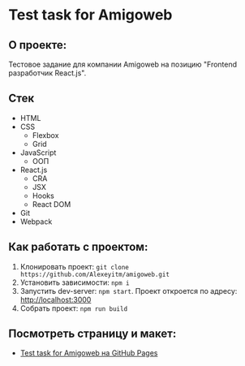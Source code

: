 # Test task for Amigoweb

## О проекте:

Тестовое задание для компании Amigoweb на позицию "Frontend разработчик React.js".

## Стек

* HTML
* CSS
    * Flexbox
    * Grid
* JavaScript
    * ООП
* React.js
  * CRA
  * JSX
  * Hooks
  * React DOM
* Git
* Webpack

## Как работать с проектом:

1. Клонировать проект:
   `git clone https://github.com/Alexeyitm/amigoweb.git`
2. Установить зависимости:
   `npm i`
3. Запустить dev-server:
   `npm start`. Проект откроется по адресу: [http://localhost:3000](http://localhost:3000)
4. Собрать проект:
   `npm run build`

## Посмотреть страницу и макет:

* [Test task for Amigoweb на GitHub Pages](https://alexeyitm.github.io/amigoweb/)